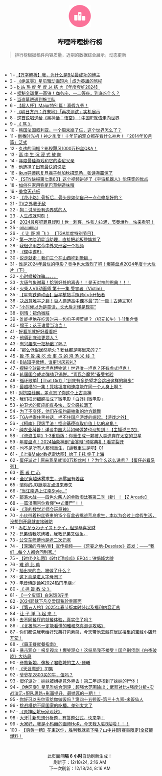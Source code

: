<div align="center">
    <img src="./assets/icon_rank.png" alt="logo" />
    <h2>哔哩哔哩排行榜</h>
</div>

> 排行榜根据稿件内容质量，近期的数据综合展示，动态更新

<br />

<ul><li><span>1 - <a href=https://www.bilibili.com/BV1VEqoYmEKi target=_blank>【万字解析】我，为什么是B站最成功的博主</a></span></li><li><span>2 - <a href=https://www.bilibili.com/BV1nNqoY4EYg target=_blank>《绝区零》星见雅动画短片&nbsp;|&nbsp;成为英雄的旅程</a></span></li><li><span>3 - <a href=https://www.bilibili.com/BV16mBMY4EsZ target=_blank>b&nbsp;站&nbsp;热&nbsp;度&nbsp;年&nbsp;度&nbsp;总&nbsp;结&nbsp;☆【年度套娃2024】</a></span></li><li><span>4 - <a href=https://www.bilibili.com/BV12rB5YRE15 target=_blank>探秘全球第一高铁！商务座、一二等座，到底吃什么？</a></span></li><li><span>5 - <a href=https://www.bilibili.com/BV1iqBFYwEGk target=_blank>当盗墓贼遇到施工队</a></span></li><li><span>6 - <a href=https://www.bilibili.com/BV1rHqZYeEpE target=_blank>【超人杯】Major特别篇！真假九爷！</a></span></li><li><span>7 - <a href=https://www.bilibili.com/BV1fJq9YJEnw target=_blank>《明日方舟：终末地》「再次测试」实机展示</a></span></li><li><span>8 - <a href=https://www.bilibili.com/BV1nhBVYCE8A target=_blank>这首说唱送给《黑神话：悟空》！中国IP就该走向世界</a></span></li><li><span>9 - <a href=https://www.bilibili.com/BV1eZqiY8EiP target=_blank>《&nbsp;骂&nbsp;》</a></span></li><li><span>10 - <a href=https://www.bilibili.com/BV1sJBuYvEaK target=_blank>韩国法国叙利亚，一个周末崩了仨，这个世界怎么了？</a></span></li><li><span>11 - <a href=https://www.bilibili.com/BV1nvBLYUEzn target=_blank>新番时光机！神之季度！十年前的观众都在看什么神片！「2014年10月篇」泛式</a></span></li><li><span>12 - <a href=https://www.bilibili.com/BV1rEknYzEmf target=_blank>久违的同框？影视飓风1000万粉丝Q&amp;A！</a></span></li><li><span>13 - <a href=https://www.bilibili.com/BV1c7B5YGEuz target=_blank>高&nbsp;中&nbsp;生&nbsp;沉&nbsp;浸&nbsp;式&nbsp;破&nbsp;防</a></span></li><li><span>14 - <a href=https://www.bilibili.com/BV1FEBjYJESD target=_blank>年度最佳游戏和它的索尼父亲</a></span></li><li><span>15 - <a href=https://www.bilibili.com/BV17tBjYVEW2 target=_blank>他选择了出警最快的说法</a></span></li><li><span>16 - <a href=https://www.bilibili.com/BV1YrqZYDENd target=_blank>ikun导师携复旦摇子参加秋招现场，张诗尧震惊了</a></span></li><li><span>17 - <a href=https://www.bilibili.com/BV1sfqZYuEAZ target=_blank>【STN快报第七季83】这个视频讲述了《宇宙机器人》能获奖的优点</a></span></li><li><span>18 - <a href=https://www.bilibili.com/BV1C7qdYbEYU target=_blank>如何在家用狗尾巴草制造味精</a></span></li><li><span>19 - <a href=https://www.bilibili.com/BV1BDBMYsEMF target=_blank>美食天花板</a></span></li><li><span>20 - <a href=https://www.bilibili.com/BV1tpBLYoELg target=_blank>【花小烙】骨折后，骨头是如何自己一点点修复好的？</a></span></li><li><span>21 - <a href=https://www.bilibili.com/BV1VhBNYrExc target=_blank>TV之外我无敌</a></span></li><li><span>22 - <a href=https://www.bilibili.com/BV1uwBjYcEtL target=_blank>狗：讨厌没有边界感的人</a></span></li><li><span>23 - <a href=https://www.bilibili.com/BV1woBNY9EsC target=_blank>人生成就时刻！</a></span></li><li><span>24 - <a href=https://www.bilibili.com/BV1g9BVYZEsm target=_blank>2024最爽犯罪悬疑剧！世一刺客，性张力拉满，节奏爆炸，快来看呀！</a></span></li><li><span>25 - <a href=https://www.bilibili.com/BV1zfB5YVECB target=_blank>oiiaioiiiiai</a></span></li><li><span>26 - <a href=https://www.bilibili.com/BV1hEB7YMERC target=_blank>《&nbsp;让&nbsp;野&nbsp;鸡&nbsp;飞&nbsp;》&nbsp;【TGA年度特别节目】</a></span></li><li><span>27 - <a href=https://www.bilibili.com/BV1KeqoYqEQj target=_blank>第一次给明星当助理，直接把老板整尴尬了</a></span></li><li><span>28 - <a href=https://www.bilibili.com/BV1wLBjYHEEY target=_blank>我很少用古今中外来形容一个视频</a></span></li><li><span>29 - <a href=https://www.bilibili.com/BV1xjqqY7EVY target=_blank>《碟中谍6》</a></span></li><li><span>30 - <a href=https://www.bilibili.com/BV1Rqk3YvE8H target=_blank>说走就走！我们三个在山西吃到晕碳...</a></span></li><li><span>31 - <a href=https://www.bilibili.com/BV1CXB5Y7E8g target=_blank>谁是2024年最烂的电影？竞争也太激烈了吧！爆笑盘点2024年度十大烂片（下）</a></span></li><li><span>32 - <a href=https://www.bilibili.com/BV1PzqoYPEv6 target=_blank>小时候被诈骗。。。。。</a></span></li><li><span>33 - <a href=https://www.bilibili.com/BV1SCqdYrER5 target=_blank>大唐气象谢幕！恰到好处的离去！！是天对神的恩典！！！</a></span></li><li><span>34 - <a href=https://www.bilibili.com/BV1XBBEYVEWx target=_blank>火柴人VS动画师&nbsp;第十一集&nbsp;受害者（Victim）</a></span></li><li><span>35 - <a href=https://www.bilibili.com/BV1pjq9YpEEG target=_blank>【星穹铁道动画】当星核猎手照顾小小开拓者</a></span></li><li><span>36 - <a href=https://www.bilibili.com/BV14iq4Y9Eow target=_blank>决战意难平之巅！百人票选高中课本最“刀”一篇｜古诗文101</a></span></li><li><span>37 - <a href=https://www.bilibili.com/BV1cfBNYpEpP target=_blank>“小时候以为是童话，长大后才懂是现实”</a></span></li><li><span>38 - <a href=https://www.bilibili.com/BV1QPBFY9EJy target=_blank>刻晴：裙角微脏</a></span></li><li><span>39 - <a href=https://www.bilibili.com/BV16HqdYdELG target=_blank>谁能拒绝在吃饭时来一包电子榨菜呢？（纪元长生）1-11集合集</a></span></li><li><span>40 - <a href=https://www.bilibili.com/BV1JNqoY4Egb target=_blank>猴王：这王谁爱当谁当！</a></span></li><li><span>41 - <a href=https://www.bilibili.com/BV1LmBLY6EzU target=_blank>好看那就好好看看吧</a></span></li><li><span>42 - <a href=https://www.bilibili.com/BV1eqqZYWEdF target=_blank>他俩到底谁更烦人？</a></span></li><li><span>43 - <a href=https://www.bilibili.com/BV1g4BgYSEtv target=_blank>有兴趣来一把杨戬了吗？</a></span></li><li><span>44 - <a href=https://www.bilibili.com/BV1SuqZYkE3o target=_blank>“那么低俗居然能火？粉丝都是哪里来的？”</a></span></li><li><span>45 - <a href=https://www.bilibili.com/BV1PgBjYREKE target=_blank>敢&nbsp;不&nbsp;敢&nbsp;来&nbsp;吃&nbsp;炊&nbsp;事&nbsp;员&nbsp;的&nbsp;鸡&nbsp;汤&nbsp;米&nbsp;线&nbsp;？</a></span></li><li><span>46 - <a href=https://www.bilibili.com/BV15XBLYTEb9 target=_blank>B站知乎微博，谁更讨厌彩礼?</a></span></li><li><span>47 - <a href=https://www.bilibili.com/BV14Fq6YdEym target=_blank>探秘全球最大坦克博物馆！世界唯一坦克？还有虎式坦克！</a></span></li><li><span>48 - <a href=https://www.bilibili.com/BV16wqoYbEQE target=_blank>韩国国会成功弹劾尹锡悦，“青瓦台魔咒”备受考验</a></span></li><li><span>49 - <a href=https://www.bilibili.com/BV1bbBMY6EKT target=_blank>循环歌单|【That&nbsp;Girl】|“到底有多绝望才会跳出这样的舞步”</a></span></li><li><span>50 - <a href=https://www.bilibili.com/BV15oqoYQEi6 target=_blank>最超模的一集！凭啥坦度和速度能在同一个人身上啊？</a></span></li><li><span>51 - <a href=https://www.bilibili.com/BV1qhqZYtEZH target=_blank>对抗路线霸，差点忘了你这个上古真神</a></span></li><li><span>52 - <a href=https://www.bilibili.com/BV1GQBVYFEH7 target=_blank>我们把卵细胞拍成了微电影「白妤川微电影」</a></span></li><li><span>53 - <a href=https://www.bilibili.com/BV1KDBNYZEuP target=_blank>护卫犬的反应能有多快，安全感拉满了</a></span></li><li><span>54 - <a href=https://www.bilibili.com/BV1FVBGYTELZ target=_blank>为了不变坏，他们在纽约最抽象的地方跳舞</a></span></li><li><span>55 - <a href=https://www.bilibili.com/BV1wtBFYuEgV target=_blank>TGA拦得住黑神话，拦不住国产游戏的崛起。【游戏之外】</a></span></li><li><span>56 - <a href=https://www.bilibili.com/BV1AjBEYbExY target=_blank>《柯南》顶级手法！怪盗基德盗取价值上亿的乌龟！</a></span></li><li><span>57 - <a href=https://www.bilibili.com/BV1uABjY8Ehb target=_blank>纯农业科普！详谈中国大蒜如何做梦也没想到！【主播说三农】</a></span></li><li><span>58 - <a href=https://www.bilibili.com/BV1AuB5YmECQ target=_blank>《流浪卫星》1-3重启版：你重生成一颗被人类遗弃在太空的卫星</a></span></li><li><span>59 - <a href=https://www.bilibili.com/BV115qZYuEep target=_blank>年度盘点！2024抽象神剧“金答辩”颁奖典礼！看完裂开</a></span></li><li><span>60 - <a href=https://www.bilibili.com/BV1KRBuYrEfX target=_blank>也不是所有人都想重生，【逼我重生是吧】01</a></span></li><li><span>61 - <a href=https://www.bilibili.com/BV1D7BPYhEcp target=_blank>【上海Major数据雷达图】始于卡托&nbsp;终于上海</a></span></li><li><span>62 - <a href=https://www.bilibili.com/BV1koBNY9EGd target=_blank>蛋仔派对&nbsp;|&nbsp;原来我早就100万粉丝啦！？为什么这么说呢？【蛋仔必看系列】</a></span></li><li><span>63 - <a href=https://www.bilibili.com/BV1QAqZY2EVf target=_blank>医&nbsp;者&nbsp;仁&nbsp;心</a></span></li><li><span>64 - <a href=https://www.bilibili.com/BV1D4BgYUEjh target=_blank>全民穿越迷雾求生，迷雾里有姜丝</a></span></li><li><span>65 - <a href=https://www.bilibili.com/BV1QjBPYwEBx target=_blank>骗你的JO厨朋友点进来赤矢</a></span></li><li><span>66 - <a href=https://www.bilibili.com/BV19WBgYDEGP target=_blank>“当江南遇上江南Style...”</a></span></li><li><span>67 - <a href=https://www.bilibili.com/BV1nwqoYbEB7 target=_blank>部落大战——四色火柴人的单败淘汰赛第二季（新）！【Z&nbsp;Arcade】</a></span></li><li><span>68 - <a href=https://www.bilibili.com/BV1BDBMYsEo1 target=_blank>一篇漫画带你看懂“中式僵尸”！！</a></span></li><li><span>69 - <a href=https://www.bilibili.com/BV15DquYnEpL target=_blank>《我的数学老师会玩原神》</a></span></li><li><span>70 - <a href=https://www.bilibili.com/BV1gzBNYKEoX target=_blank>小伙带着粉丝寄来的15个盲盒去挑战荒岛求生，本以为会过上度假生活，没想到开局就直接破防</a></span></li><li><span>71 - <a href=https://www.bilibili.com/BV1fWqdYsELM target=_blank>みむかゥわナイストライ，但是恭喜发财</a></span></li><li><span>72 - <a href=https://www.bilibili.com/BV1e8B5YPEVm target=_blank>兄弟请我吃烤猪，我教兄弟又做鱼。</a></span></li><li><span>73 - <a href=https://www.bilibili.com/BV1UJBLYfEef target=_blank>公交车师傅也是老二次元呢</a></span></li><li><span>74 - <a href=https://www.bilibili.com/BV1EGqfYhEPc target=_blank>【深渊的呼唤VIII】宣传视频——《荒妄之地-Desolate》首发：——“我们...每个人都会回到家。”</a></span></li><li><span>75 - <a href=https://www.bilibili.com/BV1doqoYDEwD target=_blank>【时代少年团】《时代顶呱呱》EP04：铁锅炖大唬</a></span></li><li><span>76 - <a href=https://www.bilibili.com/BV1gAqZYmEDc target=_blank>难&nbsp;逃&nbsp;此&nbsp;劫</a></span></li><li><span>77 - <a href=https://www.bilibili.com/BV1AuB5YmErH target=_blank>抽出来的血，被做了什么？</a></span></li><li><span>78 - <a href=https://www.bilibili.com/BV1FJBjYUEkP target=_blank>这下真是进入字母圈了</a></span></li><li><span>79 - <a href=https://www.bilibili.com/BV1f7B5Y3EDs target=_blank>电音诗朗诵❌2024热门串烧✅</a></span></li><li><span>80 - <a href=https://www.bilibili.com/BV1JSkGYjECF target=_blank>《&nbsp;拌&nbsp;饭&nbsp;教&nbsp;父&nbsp;》</a></span></li><li><span>81 - <a href=https://www.bilibili.com/BV1YoB7YGE7T target=_blank>【一个皮蛋】白米饭3斤半</a></span></li><li><span>82 - <a href=https://www.bilibili.com/BV1yLqZYBE7u target=_blank>2024耶稣下凡交爱国税珍贵画面</a></span></li><li><span>83 - <a href=https://www.bilibili.com/BV1ZoqfYbEcU target=_blank>【第五人格】2025年春节版本时装以及福利内容汇总</a></span></li><li><span>84 - <a href=https://www.bilibili.com/BV1WaBLYDEy2 target=_blank>让&nbsp;子&nbsp;弹&nbsp;飞&nbsp;起&nbsp;来&nbsp;！</a></span></li><li><span>85 - <a href=https://www.bilibili.com/BV1WhBLYHEez target=_blank>去不同餐厅的就餐体验，真实住了吗？</a></span></li><li><span>86 - <a href=https://www.bilibili.com/BV1siBJYeEVV target=_blank>《北极熊不一定能看懂的雅和悠真测评攻略》</a></span></li><li><span>87 - <a href=https://www.bilibili.com/BV1Q7BKYuE2g target=_blank>你们都说我老给好兄弟打包素菜，今天带他去藏在居民楼里的宝藏小店开开荤！</a></span></li><li><span>88 - <a href=https://www.bilibili.com/BV1vLkGYzE7S target=_blank>《霸王餐就餐指南》</a></span></li><li><span>89 - <a href=https://www.bilibili.com/BV1sSBNYbEQX target=_blank>暴击观众！报复观众！爆笑观众！这结局我不接受！国产刑侦剧《白夜破晓》大结局</a></span></li><li><span>90 - <a href=https://www.bilibili.com/BV1bDqZYyEDY target=_blank>彝族新娘，像极了君临城的主人-瑟曦</a></span></li><li><span>91 - <a href=https://www.bilibili.com/BV1rAqfYiEY5 target=_blank>《天涯魔虾》31集</a></span></li><li><span>92 - <a href=https://www.bilibili.com/BV1cEBjYJET4 target=_blank>爷爷花2800买的牛，值吗？</a></span></li><li><span>93 - <a href=https://www.bilibili.com/BV1coB5Y1EXx target=_blank>蛋仔派对：妹妹被姐姐意外弄丢！第二年却找到了妹妹的尸体！</a></span></li><li><span>94 - <a href=https://www.bilibili.com/BV1r5q9YXECT target=_blank>【绝区零】星见雅综合测评：超强大范围输出：武器对比+强度分析+实战演示+配队思路+影画提升，最抛瓦的一期！！</a></span></li><li><span>95 - <a href=https://www.bilibili.com/BV1KAB5YQET7 target=_blank>你好可以去你家给你做饭吗？第四十五顿饭-第三十九家-米饭仙人</a></span></li><li><span>96 - <a href=https://www.bilibili.com/BV1sRqdYPEsA target=_blank>挑战模仿不同国家的吃播，差别太大了</a></span></li><li><span>97 - <a href=https://www.bilibili.com/BV1LZqfYfE7a target=_blank>《原神回坑玩家现状》</a></span></li><li><span>98 - <a href=https://www.bilibili.com/BV1ZbBEYJEcP target=_blank>大牙||&nbsp;新思想分析题，有答题公式，快来学！</a></span></li><li><span>99 - <a href=https://www.bilibili.com/BV13SBVYhEoq target=_blank>大家好，我是小玛丽的画师HoR，今天我入驻B站啦！！！</a></span></li><li><span>100 - <a href=https://www.bilibili.com/BV1NiqoYKEcq target=_blank>【萌黄一槽】花束送你，胜利我就拿下咯？山中井野[赛事限定]全技能爆料！</a></span></li></ul>

<br />

<p align=center>此页面<strong>间隔 6 小时</strong>自动刷新生成！<br>刷新于：12/18/24, 2:16 AM<br>下一次刷新：12/18/24, 8:16 AM</p>
